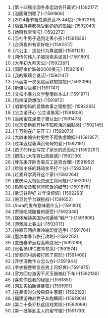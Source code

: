 
1. [第十四届全国冬季运动会开幕式]-[1592177]
1. [泡面哥到哪了]-[1591906]
1. [2024春节档总票房达78.44亿]-[1592219]
1. [隔着屏幕都感受到奶奶的孤独]-[1592049]
1. [她叫我宝宝哎]-[1592272]
1. [当社牛男子遇到走丢小孩]-[1591836]
1. [台湾夜市有多好吃]-[1592317]
1. [六公主：这些行为算盗摄]-[1591125]
1. [网传何伟儿子被拐卖系谣言]-[1591891]
1. [大年初九拜天公]-[1592287]
1. [国际金价跌破2000美元]-[1592184]
1. [我的眼睛会说话]-[1592147]
1. [马丽第一次见赵丽颖想抱抱]-[1592096]
1. [新疆沙尘暴]-[1591747]
1. [文松小暴力文学整懵赵本山]-[1591971]
1. [热辣滚烫爆改]-[1591972]
1. [咱爹咱妈的爱情故事之理想型]-[1592265]
1. [公主请开心 公主请暴富]-[1591806]
1. [当闺蜜在澡堂子被认出]-[1591473]
1. [张天爱新剧有种不知死活的幽默感]-[1592145]
1. [千万别在广东开工]-[1592073]
1. [大龄未婚农村男性不再焦虑婚姻]-[1591857]
1. [过年返程装满沉甸甸的爱]-[1592191]
1. [孩子的作业写完了家长的还没动]-[1592257]
1. [把东北大花穿出高级感]-[1592130]
1. [胖东来开除当事员工是否合理]-[1591952]
1. [给张主任的韩语水平打个分]-[1592084]
1. [赶紧开学离开这个家]-[1592264]
1. [重庆两大特色交通工具同框]-[1592007]
1. [热辣滚烫和爸爸吃饭的细节]-[1591876]
1. [歌词背得好 过年没烦恼]-[1592293]
1. [豌豆射手台球挑战]-[1591652]
1. [Sora的发布意味着什么]-[1591901]
1. [贾玲吃减脂餐的感受]-[1592346]
1. [媒体解读美国为何遍地“躺尸”]-[1591809]
1. [游戏版上春山]-[1592013]
1. [孙颖莎回应爆冷输印度选手]-[1591704]
1. [墨尔本春节旅行攻略]-[1592202]
1. [直击春节返程高峰路况]-[1592089]
1. [张名扬UFC首秀前采]-[1591574]
1. [曾黎回村后被打回了原形]-[1591400]
1. [开学没做作业怎么办]-[1591944]
1. [李衣锦整顿变态男上司好爽]-[1591975]
1. [官方回应游客不买玉器被赶下车]-[1592136]
1. [喜欢你是我的秘密]-[1591851]
1. [网友实拍新疆暴雪]-[1591991]
1. [在暴雪时分殷果原生家庭]-[1592192]
1. [福建游神赵世子奔跑瞬间]-[1591904]
1. [第二十条乔杉这段戏笑喷]-[1592098]
1. [第一批等到主人的留守猫]-[1591738]